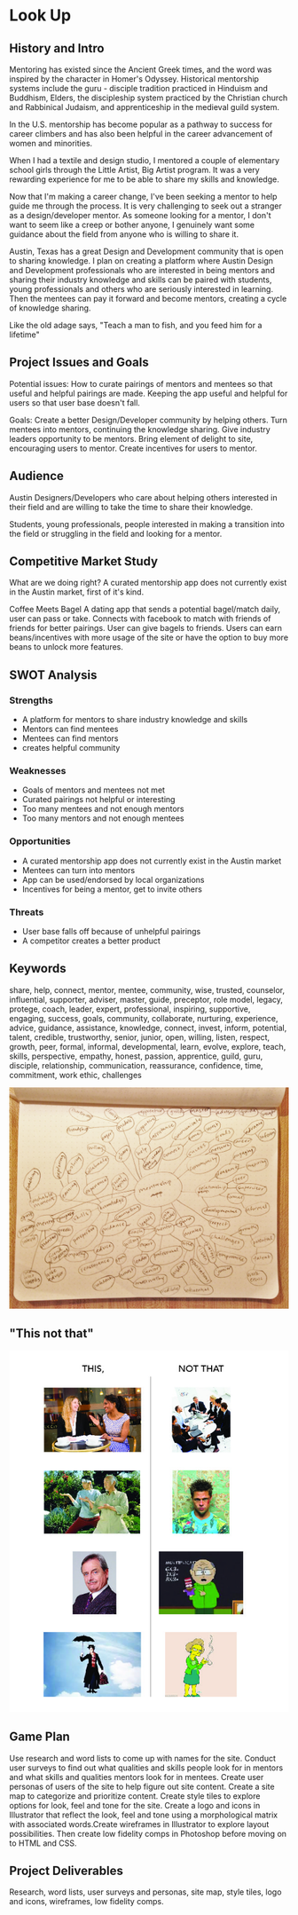 # Look Up

## History and Intro

Mentoring has existed since the Ancient Greek times, and the word was inspired 
by the character in Homer's Odyssey. Historical mentorship systems include the guru - disciple tradition practiced in Hinduism and Buddhism, Elders, the discipleship system practiced by the Christian church and Rabbinical Judaism, and apprenticeship in the medieval guild system.

In the U.S. mentorship has become popular as a pathway to success for career climbers and has also been helpful in the career advancement of women and minorities.

When I had a textile and design studio, I mentored a couple of elementary school girls through the Little Artist, Big Artist program. It was a very rewarding experience for me to be able to share my skills and knowledge.   

Now that I'm making a career change, I've been seeking a mentor to help guide me through the process. It is very challenging to seek out a stranger as a design/developer mentor. As someone looking for a mentor, I don't want to seem like a creep or bother anyone, I genuinely want some guidance about the field from anyone who is willing to share it.  

Austin, Texas has a great Design and Development community that is open to sharing knowledge. I plan on creating a platform where Austin Design and Development professionals who are interested in being mentors and sharing their industry knowledge and skills can be paired with students, young professionals and others who are seriously interested in learning. Then the mentees can pay it forward and become mentors, creating a cycle of knowledge sharing.

Like the old adage says, "Teach a man to fish, and you feed him for a lifetime"

## Project Issues and Goals
Potential issues:
How to curate pairings of mentors and mentees so that useful and helpful pairings are made. Keeping the app useful and helpful for users so that user base doesn't fall.   

Goals:
Create a better Design/Developer community by helping others.
Turn mentees into mentors, continuing the knowledge sharing. 
Give industry leaders opportunity to be mentors. 
Bring element of delight to site, encouraging users to mentor.
Create incentives for users to mentor. 


## Audience
Austin Designers/Developers who care about helping others interested in their field and are willing to take the time to share their knowledge.  

Students, young professionals, people interested in making a transition into the field or struggling in the field and looking for a mentor.  

## Competitive Market Study
What are we doing right?
A curated mentorship app does not currently exist in the Austin market, first of it's kind. 

Coffee Meets Bagel
A dating app that sends a potential bagel/match daily, user can pass or take. 
Connects with facebook to match with friends of friends for better pairings. 
User can give bagels to friends. Users can earn beans/incentives with more usage of the site or have the option to buy more beans to unlock more features.



## SWOT Analysis
### Strengths
- A platform for mentors to share industry knowledge and skills 
- Mentors can find mentees
- Mentees can find mentors
- creates helpful community

### Weaknesses
- Goals of mentors and mentees not met
- Curated pairings not helpful or interesting
- Too many mentees and not enough mentors
- Too many mentors and not enough mentees

### Opportunities
- A curated mentorship app does not currently exist in the Austin market
- Mentees can turn into mentors
- App can be used/endorsed by local organizations
- Incentives for being a mentor, get to invite others 

### Threats
- User base falls off because of unhelpful pairings
- A competitor creates a better product


## Keywords
share, help, connect, mentor, mentee, community, wise, trusted, counselor,
influential, supporter, adviser, master, guide, preceptor, role model, legacy, protege, coach, leader, expert, professional, inspiring, supportive, engaging, success, goals, community, collaborate, nurturing, experience, advice, guidance, assistance, knowledge, connect, invest, inform, potential, talent, credible, trustworthy, senior, junior, open, willing, listen, respect, growth, peer, formal, informal, developmental, learn, evolve, explore, teach, skills, perspective, empathy, honest, passion, apprentice, guild, guru, disciple, relationship, communication, reassurance, confidence, time, commitment, work ethic, challenges

![word list](images/word-list-mentor.jpg)


## "This not that"
![this, not that](images/this-not-that.jpg)


## Game Plan
Use research and word lists to come up with names for the site. Conduct user surveys to find out what qualities and skills people look for in mentors and what skills and qualities mentors look for in mentees. Create user personas of users of the site to help figure out site content. Create a site map to categorize and prioritize content. Create style tiles to explore options for look, feel and tone for the site. Create a logo and icons in Illustrator that reflect the look, feel and tone using a morphological matrix with associated words.Create wireframes in Illustrator to explore layout possibilities. Then create low fidelity comps in Photoshop before moving on to HTML and CSS. 

## Project Deliverables
Research, word lists, user surveys and personas, site map, style tiles, logo and icons, wireframes, low fidelity comps.
